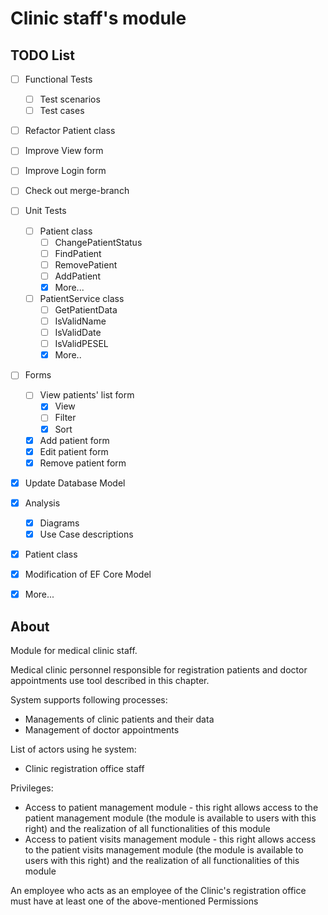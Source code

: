# Clinic staff's module
## TODO List
- [ ] Functional Tests
  - [ ] Test scenarios
  - [ ] Test cases
- [ ] Refactor Patient class
- [ ] Improve View form
- [ ] Improve Login form
- [ ] Check out merge-branch
- [ ] Unit Tests
  - [ ] Patient class
    - [ ] ChangePatientStatus
    - [ ] FindPatient
    - [ ] RemovePatient
    - [ ] AddPatient
    - [X] More...
  - [ ] PatientService class
    - [ ] GetPatientData
    - [ ] IsValidName
    - [ ] IsValidDate
    - [ ] IsValidPESEL
    - [X] More..
- [ ] Forms
  - [ ] View patients' list form
    - [x] View
    - [ ] Filter
    - [x] Sort
  - [x] Add patient form
  - [x] Edit patient form
  - [x] Remove patient form
- [x] Update Database Model
- [x] Analysis
  - [x] Diagrams
  - [x] Use Case descriptions
- [x] Patient class
- [x] Modification of EF Core Model
- [x] More...


## About

Module for medical clinic staff.

Medical clinic personnel responsible for registration patients and doctor appointments use tool described in this chapter.

System supports following processes:
- Managements of clinic patients and their data
- Management of doctor appointments
  
List of actors using he system:
- Clinic registration office staff

Privileges:
- Access to patient management module - this right allows access to the patient management module (the module is available to users with this right) and the realization of all functionalities of this module
- Access to patient visits management module - this right allows access to the patient visits management module (the module is available to users with this right) and the realization of all functionalities of this module

An employee who acts as an employee of the Clinic's registration office must have at least one of the above-mentioned Permissions  
